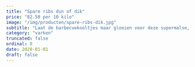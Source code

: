 ```yaml
---
title: "Spare ribs dun of dik"
price: "82.50 per 10 kilo"
image: "/img/producten/spare-ribs-dik.jpg"
subtitle: "Laat de barbecuekooltjes maar gloeien voor deze supermalse, gemarineerde zoete spareribs. Al voorgegaard in traditionele heteluchtovens wat zorgt voor de heerlijke specifieke grillsmaak en de perfecte garing."
category: "varken"
truncated: false
ordinal: 0
date: 2020-01-01
draft: false
---
```

